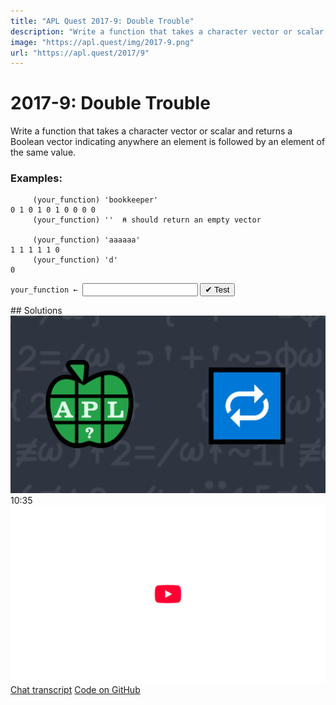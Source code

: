```yaml
---
title: "APL Quest 2017-9: Double Trouble"
description: "Write a function that takes a character vector or scalar and returns a Boolean vector indicating anywhere an element is followed by an element of the same value."
image: "https://apl.quest/img/2017-9.png"
url: "https://apl.quest/2017/9"
---
```


# <span class=s>2017-</span>9: Double Trouble
Write a function that takes a character vector or scalar and returns a Boolean vector indicating anywhere an element is followed by an element of the same value.

### Examples:

```APL
     (your_function) 'bookkeeper'
0 1 0 1 0 1 0 0 0 0  
     (your_function) ''  ⍝ should return an empty vector      

     (your_function) 'aaaaaa'
1 1 1 1 1 0
     (your_function) 'd'
0 
```


          
<div class="pdiv">
  <code onclick="p_Input.focus()">your_function ← </code><input id="p_Input" autocomplete="off" spellcheck="false" oninput="this.parentElement.querySelector`button`.disabled=false;localStorage.setItem(window.location.pathname,this.value)" onkeypress="subm(event)">
  <button onclick="alert$.next`Testing…`;submitSolution`p`" class="md-button md-button--primary">&#x2714; Test</button>
</div>
<blockquote id="p_Output"></blockquote>
## Solutions
<div onclick="play(this)" title="Video on YouTube" class="yt">
<img alt="Video Thumbnail" src="../../img/2017-9.png">
<time>10:35</time>
<img alt="YouTube" src="../../img/yt-big.png">
</div>
<a href="https://chat.stackexchange.com/transcript/52405?m=62715050#62715050" target="_blank" class="md-button md-button--primary">Chat transcript</a>
<a href="https://github.com/abrudz/apl_quest/tree/main/2017/9.apl" target="_blank" class="md-button md-button--primary right">Code on GitHub</a>

<script>
    testCases={"a":["'bookkeeper'","'aaaaaaaaaaaaaa'","''","'d'"],"b":["⎕A[?26⍴26]","⎕A[(20+?30)⍴? (?10)⍴26]"],"f":"{((1↓⍵),' ')=⍵}"}
    p_Input.value=localStorage.getItem(window.location.pathname)
    play=e=>e.outerHTML=`<iframe src="https://www.youtube.com/embed/t2RH0isi3Qg?list=PLYKQVqyrAEj9wDIUyLDGtDAFTKY38BUMN&autoplay=1" title="<span class=s>2017-</span>9: Double Trouble (APL Quest 2017-9)" frameborder="0" allow="accelerometer; autoplay; clipboard-write; encrypted-media; gyroscope; picture-in-picture; web-share" referrerpolicy="strict-origin-when-cross-origin" allowfullscreen></iframe>`
</script>
